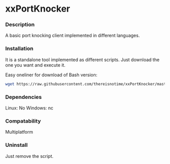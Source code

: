 # xxPortKnocker

### Description ###
A basic port knocking client implemented in different languages.

### Installation ###
It is a standalone tool implemented as different scripts. Just download the one you want and execute it.

Easy oneliner for download of Bash version:
```sh
wget https://raw.githubusercontent.com/thereisnotime/xxPortKnocker/master/xxPortKnock.sh && chmod +x `pwd`/xxPortKnock.sh && bash xxPortKnock.sh
``` 

### Dependencies ###
Linux: No
Windows: nc

### Compatability ###
Multiplatform

### Uninstall ###
Just remove the script.
